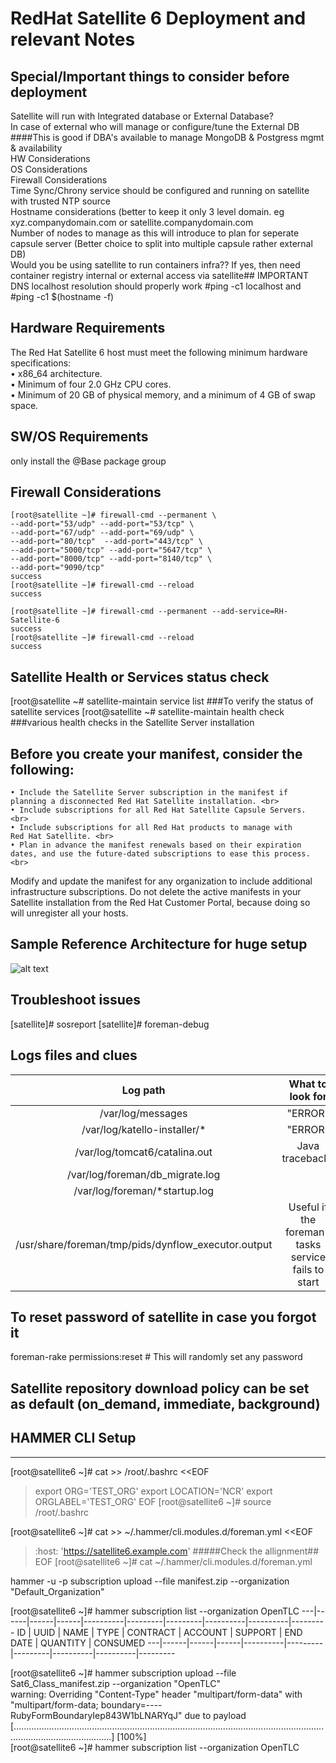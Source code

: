 # RedHat Satellite 6 Deployment and relevant Notes

## Special/Important things to consider before deployment

Satellite will run with Integrated database or External Database? <br>
In case of external who will manage or configure/tune the External DB ####This is good if DBA's available to manage MongoDB & Postgress mgmt & availability <br>
HW Considerations <br>
OS Considerations <br>
Firewall Considerations <br>
Time Sync/Chrony service should be configured and running on satellite with trusted NTP source <br>
Hostname considerations (better to keep it only 3 level domain. eg xyz.companydomain.com or satellite.companydomain.com <br>
Number of nodes to manage as this will introduce to plan for seperate capsule server (Better choice to split into multiple capsule rather external DB) <br>
Would you be using satellite to run containers infra?? If yes, then need container registry internal or external access via satellite## IMPORTANT  <br> 
DNS localhost resolution should properly work #ping -c1 localhost and #ping -c1 $(hostname -f) <br>

## Hardware Requirements
The Red Hat Satellite 6 host must meet the following minimum hardware specifications: <br>
	• x86_64 architecture.<br>
	• Minimum of four 2.0 GHz CPU cores.<br>
	• Minimum of 20 GB of physical memory, and a minimum of 4 GB of swap space.<br>

## SW/OS Requirements
only install the @Base package group

## Firewall Considerations
    [root@satellite ~]# firewall-cmd --permanent \
    --add-port="53/udp" --add-port="53/tcp" \
    --add-port="67/udp" --add-port="69/udp" \
    --add-port="80/tcp"  --add-port="443/tcp" \
    --add-port="5000/tcp" --add-port="5647/tcp" \
    --add-port="8000/tcp" --add-port="8140/tcp" \
    --add-port="9090/tcp"
    success
    [root@satellite ~]# firewall-cmd --reload
    success

    [root@satellite ~]# firewall-cmd --permanent --add-service=RH-Satellite-6
    success
    [root@satellite ~]# firewall-cmd --reload
    success
    
## Satellite Health or Services status check
 [root@satellite ~# satellite-maintain service list ###To verify the status of satellite services
 [root@satellite ~# satellite-maintain health check ###various health checks in the Satellite Server installation

## Before you create your manifest, consider the following:
	• Include the Satellite Server subscription in the manifest if planning a disconnected Red Hat Satellite installation. <br>
	• Include subscriptions for all Red Hat Satellite Capsule Servers. <br>
	• Include subscriptions for all Red Hat products to manage with Red Hat Satellite. <br>
	• Plan in advance the manifest renewals based on their expiration dates, and use the future-dated subscriptions to ease this process. <br>
Modify and update the manifest for any organization to include additional infrastructure subscriptions. Do not delete the active manifests in your Satellite installation from the Red Hat Customer Portal, because doing so will unregister all your hosts. <br>

## Sample Reference Architecture for huge setup
![alt text](https://user-images.githubusercontent.com/42198424/88525836-c3251000-d018-11ea-96b2-a3e46dfd491c.png)

## Troubleshoot issues 
[satellite]# sosreport
[satellite]# foreman-debug

## Logs files and clues
| Log path | What to look for  |
| :---:   | :-: | 
| /var/log/messages | "ERROR" |
| /var/log/katello-installer/* | "ERROR" |
| /var/log/tomcat6/catalina.out | Java tracebacks |
| /var/log/foreman/db_migrate.log | |
| /var/log/foreman/*startup.log | |
| /usr/share/foreman/tmp/pids/dynflow_executor.output | Useful if the foreman-tasks service fails to start |

## To reset password of satellite in case you forgot it
foreman-rake permissions:reset   # This will randomly set any password

## Satellite repository download policy can be set as default (on_demand, immediate, background)

## HAMMER CLI Setup
--------------------------------------------------------------------------------------------------------------------------------
[root@satellite6 ~]# cat >> /root/.bashrc <<EOF 
> export ORG='TEST_ORG'
> export LOCATION='NCR' 
> export ORGLABEL='TEST_ORG' 
> EOF 
[root@satellite6 ~]# source /root/.bashrc

[root@satellite6 ~]# cat >> ~/.hammer/cli.modules.d/foreman.yml <<EOF 
>   :host: 'https://satellite6.example.com'    #####Check the allignment##
> EOF 
[root@satellite6 ~]# cat ~/.hammer/cli.modules.d/foreman.yml

hammer -u <USER> -p <PASSWORD> subscription upload --file manifest.zip --organization "Default_Organization"

[root@satellite6 ~]# hammer subscription list --organization OpenTLC
---|------|------|------|----------|---------|---------|----------|----------|---------
ID | UUID | NAME | TYPE | CONTRACT | ACCOUNT | SUPPORT | END DATE | QUANTITY | CONSUMED
---|------|------|------|----------|---------|---------|----------|----------|---------

[root@satellite6 ~]# hammer subscription upload --file Sat6_Class_manifest.zip --organization "OpenTLC" <br>
warning: Overriding "Content-Type" header "multipart/form-data" with "multipart/form-data; boundary=----RubyFormBoundaryIep843W1bLNARYqJ" due to payload <br>
[...................................................................................................................................................................] [100%] <br>
[root@satellite6 ~]# hammer subscription list --organization OpenTLC <br>

